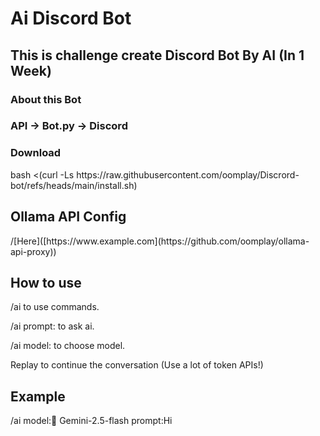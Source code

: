 # Ai Discord Bot
<h2>This is challenge create Discord Bot By AI (In 1 Week)</h2>
<h3>About this Bot</h3>
<h3>API -> Bot.py -> Discord</h3>
<h3>Download</h3>
bash <(curl -Ls https://raw.githubusercontent.com/oomplay/Discrord-bot/refs/heads/main/install.sh)
  
<h2> Ollama API Config </h2>
<p>/[Here]([https://www.example.com](https://github.com/oomplay/ollama-api-proxy))</p>

<h2> How to use </h2>
<p>/ai to use commands.</p>
<p>/ai prompt: to ask ai.</p>
<p>/ai model: to choose model.</p>
<p>Replay to continue the conversation (Use a lot of token APIs!)</p>
<h2>Example</h2>
<p>/ai model:💫 Gemini-2.5-flash prompt:Hi </p>

